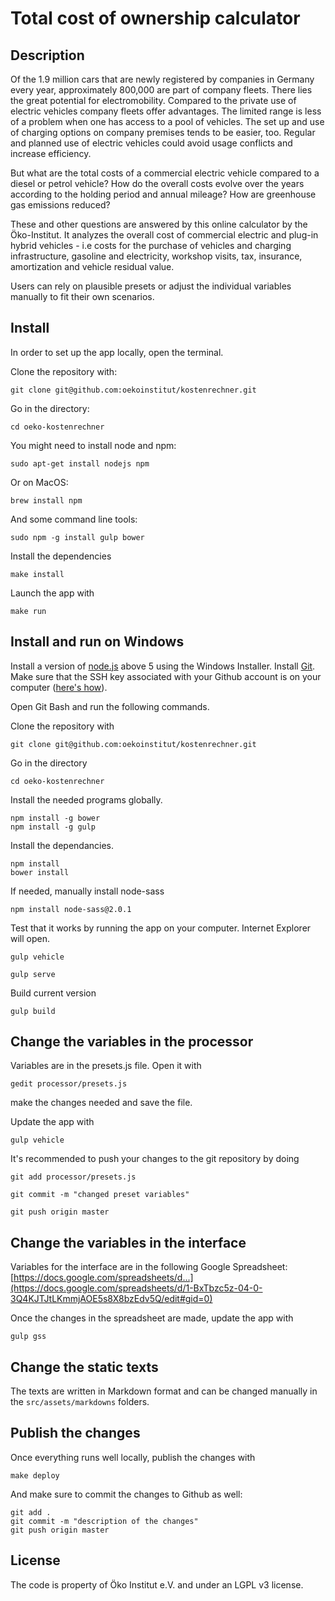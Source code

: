 # Total cost of ownership calculator

## Description

Of the 1.9 million cars that are newly registered by companies in Germany every year, approximately 800,000 are part of company fleets. There lies the great potential for electromobility. Compared to the private use of electric vehicles company fleets offer advantages. The limited range is less of a problem when one has access to a pool of vehicles. The set up and use of charging options on company premises tends to be easier, too. Regular and planned use of electric vehicles could avoid usage conflicts and increase efficiency.

But what are the total costs of a commercial electric vehicle compared to a diesel or petrol vehicle? How do the overall costs evolve over the years according to the holding period and annual mileage? How are greenhouse gas emissions reduced?

These and other questions are answered by this online calculator by the Öko-Institut. It analyzes the overall cost of commercial electric and plug-in hybrid vehicles - i.e costs for the purchase of vehicles and charging infrastructure, gasoline and electricity, workshop visits, tax, insurance, amortization and vehicle residual value.

Users can rely on plausible presets or adjust the individual variables manually to fit their own scenarios.

## Install

In order to set up the app locally, open the terminal.

Clone the repository with:

```
git clone git@github.com:oekoinstitut/kostenrechner.git
```

Go in the directory:

```
cd oeko-kostenrechner
```

You might need to install node and npm:

```
sudo apt-get install nodejs npm
```

Or on MacOS:

```
brew install npm
```

And some command line tools:

```
sudo npm -g install gulp bower
```

Install the dependencies

```
make install
```

Launch the app with

```
make run
```

## Install and run on Windows

Install a version of [node.js](https://nodejs.org/en/download/current/) above 5 using the Windows Installer. Install [Git](https://git-scm.com/download/win). Make sure that the SSH key associated with your Github account is on your computer ([here's how](https://help.github.com/articles/generating-an-ssh-key/)).

Open Git Bash and run the following commands.

Clone the repository with

```
git clone git@github.com:oekoinstitut/kostenrechner.git
```

Go in the directory

```
cd oeko-kostenrechner
```

Install the needed programs globally.

```
npm install -g bower
npm install -g gulp
```

Install the dependancies.

```
npm install
bower install
```

If needed, manually install node-sass

```
npm install node-sass@2.0.1
```

Test that it works by running the app on your computer. Internet Explorer will open.

```
gulp vehicle
```

```
gulp serve
```

Build current version

```
gulp build
```

## Change the variables in the processor

Variables are in the presets.js file. Open it with

```
gedit processor/presets.js
```

make the changes needed and save the file.

Update the app with

```
gulp vehicle
```

It's recommended to push your changes to the git repository by doing

```
git add processor/presets.js
```

```
git commit -m "changed preset variables"
```

```
git push origin master
```

## Change the variables in the interface

Variables for the interface are in the following Google Spreadsheet: [https://docs.google.com/spreadsheets/d...](https://docs.google.com/spreadsheets/d/1-BxTbzc5z-04-0-3Q4KJTJtLKmmjAOE5s8X8bzEdv5Q/edit#gid=0)

Once the changes in the spreadsheet are made, update the app with

```
gulp gss
```

## Change the static texts

The texts are written in Markdown format and can be changed manually in the `src/assets/markdowns` folders.

## Publish the changes

Once everything runs well locally, publish the changes with

```
make deploy
```

And make sure to commit the changes to Github as well:

```
git add .
git commit -m "description of the changes"
git push origin master
```

## License

The code is property of Öko Institut e.V. and under an LGPL v3 license.
